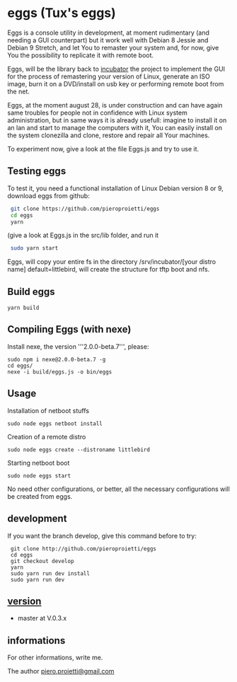 # eggs (Tux's eggs)

Eggs is a console utility in development, at moment rudimentary (and needing a GUI counterpart) but it work well with Debian 8 Jessie and Debian 9 Stretch, and let You to remaster your system and, for now, give You the possibility to replicate it with remote boot.

Eggs, will be the library back  to [incubator](http://github.com/pieroproietti/incubator) the project to implement the GUI for the process of remastering your version of Linux, generate an ISO image, burn it on a DVD/install on usb key or performing remote boot from the net.

Eggs, at the moment august 28, is under construction and can have again same troubles for people not in confidence with Linux system administration, but in same ways it is already usefull: imagine to install it on an lan and start to manage the computers with it, You can easily install on the system clonezilla and clone, restore and repair all Your machines.

To experiment now, give a look at the file Eggs.js and try to use it.

## Testing eggs

To test it, you need a functional installation of Linux Debian version 8 or 9, download eggs from github:
``` bash
 git clone https://github.com/pieroproietti/eggs
 cd eggs
 yarn
```
(give a look at Eggs.js in the src/lib folder, and run it
``` bash
 sudo yarn start
```
Eggs, will copy your entire fs in the directory /srv/incubator/[your distro name]
 default=littlebird, will create the structure for tftp boot and nfs.

## Build eggs
```
yarn build
```

## Compiling Eggs (with nexe)

Install nexe, the version '''2.0.0-beta.7''', please:
```
sudo npm i nexe@2.0.0-beta.7 -g
cd eggs/
nexe -i build/eggs.js -o bin/eggs
```

## Usage
Installation of netboot stuffs
```
sudo node eggs netboot install
```
Creation of a remote distro
```
sudo node eggs create --distroname littlebird
```
Starting netboot boot

```
sudo node eggs start
```

No need other configurations, or better, all the necessary configurations will be created from eggs.

## development
If you want the branch develop, give this command before to try:
```
 git clone http://github.com/pieroproietti/eggs
 cd eggs
 git checkout develop
 yarn
 sudo yarn run dev install
 sudo yarn run dev
```
## [version](src/lib/README.md)
* master at V.0.3.x

## informations
For other informations, write me.

The author
piero.proietti@gmail.com
